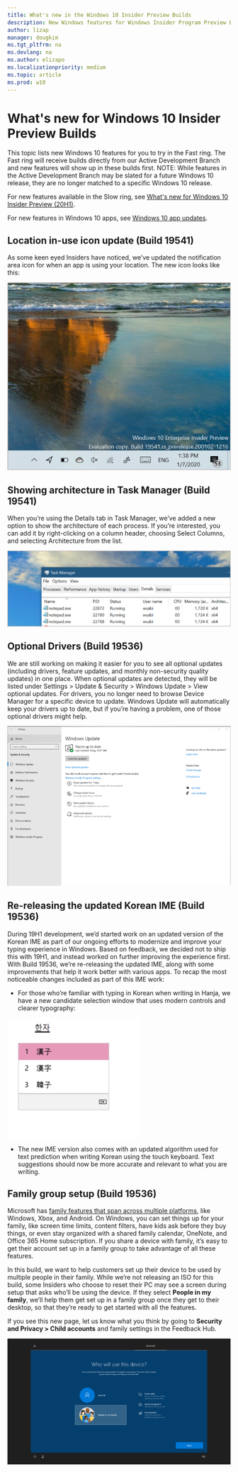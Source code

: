 ```yaml
---
title: What's new in the Windows 10 Insider Preview Builds 
description: New Windows features for Windows Insider Program Preview Builds
author: lizap
manager: dougkim
ms.tgt_pltfrm: na
ms.devlang: na
ms.author: elizapo
ms.localizationpriority: medium
ms.topic: article
ms.prod: w10
---
```


# What's new for Windows 10 Insider Preview Builds 

This topic lists new Windows 10 features for you to try in the Fast ring. The Fast ring will receive builds directly from our Active Development Branch and new features will show up in these builds first. NOTE: While features in the Active Development Branch may be slated for a future Windows 10 release, they are no longer matched to a specific Windows 10 release.

For new features available in the Slow ring, see [What's new for Windows 10 Insider Preview (20H1)](https://docs.microsoft.com/windows-insider/at-home/Whats-new-wip-at-home-20h1). 

For new features in Windows 10 apps, see [Windows 10 app updates](https://docs.microsoft.com/windows-insider/at-home/whats-new-apps). 

## Location in-use icon update (Build 19541)
As some keen eyed Insiders have noticed, we’ve updated the notification area icon for when an app is using your location. The new icon looks like this:

![Location in use icon](images/19541-1.png "Desktop view showing new location in-use icon")

## Showing architecture in Task Manager (Build 19541)
When you’re using the Details tab in Task Manager, we’ve added a new option to show the architecture of each process. If you’re interested, you can add it by right-clicking on a column header, choosing Select Columns, and selecting Architecture from the list.

![Task Manager](images/19541-2.png "Details tab in Task Manager showibg architecture in process")

## Optional Drivers (Build 19536)
We are still working on making it easier for you to see all optional updates (including drivers, feature updates, and monthly non-security quality updates) in one place. When optional updates are detected, they will be listed under Settings > Update & Security > Windows Update > View optional updates.
For drivers, you no longer need to browse Device Manager for a specific device to update. Windows Update will automatically keep your drivers up to date, but if you’re having a problem, one of those optional drivers might help.

![Optional updates](images/19536-1.png "Windows Update settings screen showing view optional updates link")

## Re-releasing the updated Korean IME (Build 19536)
During 19H1 development, we’d started work on an updated version of the Korean IME as part of our ongoing efforts to modernize and improve your typing experience in Windows. Based on feedback, we decided not to ship this with 19H1, and instead worked on further improving the experience first. With Build 19536, we’re re-releasing the updated IME, along with some improvements that help it work better with various apps.
To recap the most noticeable changes included as part of this IME work:
* For those who’re familiar with typing in Korean when writing in Hanja, we have a new candidate selection window that uses modern controls and clearer typography:

![Korean IME](images/19536-2.png "Windows Update settings screen showing view optional updates link")

* The new IME version also comes with an updated algorithm used for text prediction when writing Korean using the touch keyboard. Text suggestions should now be more accurate and relevant to what you are writing.

## Family group setup (Build 19536)
Microsoft has [family features that span across multiple platforms](https://account.microsoft.com/family/about), like Windows, Xbox, and Android. On Windows, you can set things up for your family, like screen time limits, content filters, have kids ask before they buy things, or even stay organized with a shared family calendar, OneNote, and Office 365 Home subscription. If you share a device with family, it’s easy to get their account set up in a family group to take advantage of all these features.

In this build, we want to help customers set up their device to be used by multiple people in their family. While we’re not releasing an ISO for this build, some Insiders who choose to reset their PC may see a screen during setup that asks who’ll be using the device. If they select __People in my family__, we’ll help them get set up in a family group once they get to their desktop, so that they’re ready to get started with all the features.

If you see this new page, let us know what you think by going to __Security and Privacy > Child accounts__ and family settings in the Feedback Hub.

![Family group set up](images/19536-3.png "Family group set up screen")